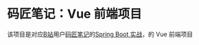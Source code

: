 # 码匠笔记：Vue 前端项目

该项目是对应[B站](htpps://www.bilibili.com)用户[码匠笔记](https://space.bilibili.com/406041527?spm_id_from=333.788.b_765f7570696e666f.2)的[Spring Boot 实战](https://www.bilibili.com/video/BV1r4411r7au)，的 Vue 前端项目
